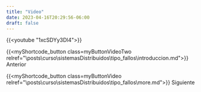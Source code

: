 ```yaml
---
title: "Video"
date: 2023-04-16T20:29:56-06:00
draft: false
---
```


{{<youtube "1xcSDYy3Dl4">}}

{{<myShortcode_button class=myButtonVideoTwo relref="\posts\curso\sistemasDistribuidos\tipo_fallos\introduccion.md">}} Anterior

{{<myShortcode_button class=myButtonVideo relref="\posts\curso\sistemasDistribuidos\tipo_fallos\more.md">}} Siguiente